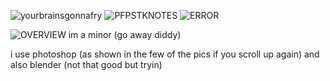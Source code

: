 ![yourbrainsgonnafry](https://github.com/user-attachments/assets/fb248d7d-83a6-45a6-b5ee-0209484e05fc)
![PFPSTKNOTES](https://github.com/user-attachments/assets/4428f886-afc5-43c0-8f9f-50621cea149e)
![ERROR](https://github.com/user-attachments/assets/63c4b4ed-b573-422e-8164-5a72bb91f93a)






![OVERVIEW](https://github.com/user-attachments/assets/25d142b6-0935-4ea6-9bf3-df0682b879cc)
im a minor (go away diddy)

i use photoshop (as shown in the few of the pics if you scroll up again) 
and also blender (not that good but tryin)



<!---
Mewxy011/Mewxy011 is a ✨ special ✨ repository because its `README.md` (this file) appears on your GitHub profile.
You can click the Preview link to take a look at your changes.
--->
